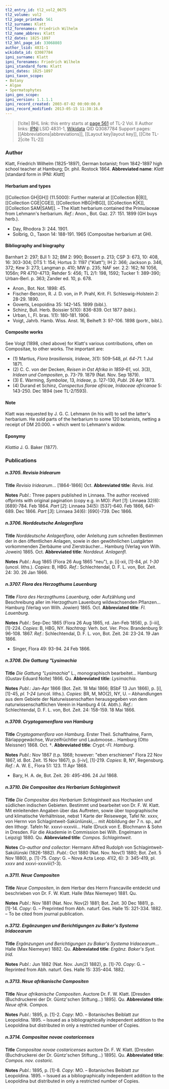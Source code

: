 ```yaml
---
tl2_entry_id: tl2_vol2_0675
tl2_volume: vol2
tl2_page_printed: 561
tl2_surname: Klatt
tl2_forenames: Friedrich Wilhelm
tl2_name_abbrev: Klatt
tl2_dates: 1825-1897
tl2_bhl_page_id: 33068803
author_lsid: 4831-1
wikidata_id: Q3087784
ipni_surname: Klatt
ipni_forenames: Friedrich Wilhelm
ipni_standard_form: Klatt
ipni_dates: 1825-1897
ipni_taxon_scope: 
- Botany
- Algae
- Spermatophytes
ipni_geo_scope: 
ipni_version: 1.1.1.1
ipni_record_created: 2003-07-02 00:00:00.0
ipni_record_modified: 2013-05-15 11:38:16.0
---
```


> [!cite] BHL link: this entry starts at [page 561](https://www.biodiversitylibrary.org/page/33068803) of TL-2 Vol. II
> Author links: [IPNI](https://www.ipni.org/a/4831-1) LSID 4831-1, [Wikidata](https://www.wikidata.org/wiki/Q3087784) QID Q3087784
> Support pages: [[Abbreviations|abbreviations]], [[Layout key|layout key]], [[Cite TL-2|cite TL-2]]

### Author

Klatt, Friedrich Wilhelm (1825-1897), German botanist; from 1842-1897 high school teacher at Hamburg; Dr. phil. Rostock 1864. 
**Abbreviated name**: *Klatt* \[standard form in IPNI: *Klatt*\]

#### Herbarium and types

[[Collection GH|GH]] (11.5000): Further material at [[Collection B|B]], [[Collection CGE|CGE]], [[Collection HBG|HBG]], [[Collection K|K]], [[Collection SAM|SAM]]. – The Klatt herbarium contained the Primulaceae from Lehmann's herbarium.
*Ref*.: Anon., Bot. Gaz. 27: 151. 1899 (GH buys herb.).
- Day, Rhodora 3: 244. 1901.
- Solbrig, O., Taxon 14: 188-191. 1965 (Compositae herbarium at GH).

#### Bibliography and biography

Barnhart 2: 297; BJI 1: 32; BM 2: 990; Bossert p. 213; CSP 3: 673, 10: 408, 16: 303-304; DTS 1: 154; Hortus 3: 1197 ("Klatt"); IH 2: 366; Jackson p. 346, 372; Kew 3: 273; Langman p. 410; MW p. 235; NAF ser. 2.2: 162; NI 1056, 1056n; PR 4710-4713; Rehder 5: 456; TL 2/1: 198, 1592; Tucker 1: 389-390; Urban-Berl. p. 363; Zander ed. 10, p. 678.
- Anon., Bot. Not. 1898: 45.
- Fischer-Benzon, R. J. D. von, *in* P. Prahl, Krit. Fl. Schleswig-Holstein 2: 28-29. 1890.
- Goverts, Leopoldina 35: 142-145. 1899 (bibl.).
- Schinz, Bull. Herb. Boissier 5(10): 836-839. Oct 1877 (bibl.).
- Urban, I., Fl. bras. 1(1): 180-181. 1906.
- Voigt, Jahrb. Hamb. Wiss. Anst. 16, Beiheft 3: 97-106. 1898 (portr., bibl.).

#### Composite works

See Voigt (1898, cited above) for Klatt's various contributions, often on Compositae, to other works. The important are:
- (1) Martius, *Flora brasiliensis, Irideae*, 3(1): 509-548, *pl. 64-71.* 1 Jul 1871.
- (2) C. C. von der Decken, *Reisen in Ost Afrika in 1859-61*, vol. 3(3), *Irideen und Compositen*, p. 73-79. 1879 (Nat. Nov. Sep 1879).
- (3) E. Warming, *Symbolae*, 13, *Irideae*, p. 127-130, *Publ*. 26 Apr 1873.
- (4) Durand et Schinz, *Conspectus florae africae, Iridaceae africanae* 5: 143-250. Dec 1894 (see TL-2/1593).

#### Note

Klatt was requested by J. G. C. Lehmann (in his will) to sell the latter's herbarium. He sold parts of the herbarium to some 120 botanists, netting a receipt of DM 20.000. = which went to Lehmann's widow.

#### Eponymy

*Klattia* J. G. Baker (1877).

### Publications

##### n.3705. Revisio Iridearum

**Title**
*Revisio Iridearum*... \[1864-1866\] Oct.
**Abbreviated title**: *Revis. Irid.*

**Notes**
*Publ*.: Three papers published in Linnaea. The author received offprints with original pagination (copy e.g. in MO):
*Part* \[*1*\]: Linnaea 32(6): \[689\]-784. Feb 1864.
*Part* \[*2*\]: Linnaea 34(5): \[537\]-640. Feb 1866, 641-689. Dec 1866.
*Part* \[*3*\]: Linnaea 34(6): \[690\]-739. Dec 1866.

##### n.3706. Norddeutsche Anlagenflora

**Title**
*Norddeutsche Anlagenflora*, oder Anleitung zum schnellen Bestimmen der in den öffentlichen Anlagen, sowie in den gewöhnlichen Lustgärten vorkommenden Zierbäume und Ziersträucher... Hamburg (Verlag von Wilh. Jowein) 1865. Oct.
**Abbreviated title**: *Norddeut. Anlagenfl.*

**Notes**
*Publ*.: Aug 1865 (Flora 26 Aug 1865 "neu"), p. \[i\]-xii, \[1\]-84, *pl. 1-30* (uncol. liths.). *Copies*: B, HBG.
*Ref*.: Schlechtendal, D. F. L. von, Bot. Zeit. 24: 30. 26 Jan 1866.

##### n.3707. Flora des Herzogthums Lauenburg

**Title**
*Flora des Herzogthums Lauenburg*, oder Aufzählung und Beschreibung aller im Herzogthum Lauenburg wildwachsenden Pflanzen... Hamburg (Verlag von Wilh. Jowien) 1865. Oct.
**Abbreviated title**: *Fl. Lauenburg*.

**Notes**
*Publ*.: Sep-Dec 1865 (Flora 26 Aug 1865, rd. Jan-Feb 1856), p. \[i-iii\], \[1\]-224. *Copies*: B, HBG, NY.
*Nachtrag*: Verh. bot. Ver. Prov. Brandenburg 9: 96-108. 1867.
*Ref*.: Schlechtendal, D. F. L. von, Bot. Zeit. 24: 23-24. 19 Jan 1866.
- Singer, Flora 49: 93-94. 24 Feb 1866.

##### n.3708. Die Gattung "Lysimachia

**Title**
*Die Gattung "Lysimachia*" L., monographisch bearbeitet... Hamburg (Gustav Eduard Nolte) 1866. Qu.
**Abbreviated title**: *Lysimachia*.

**Notes**
*Publ*.: Jan-Apr 1866 (Bot. Zeit. 18 Mai 1866; BSbF 13 Jun 1866), p. \[i\], \[1\]-45, *pl. 1-24* (uncol. liths.). *Copies*: BR, M, MO(2), NY, U. – Abhandlungen aus dem Gebiete der Naturwissenschaften herausgegeben von dem naturwissenschaftlichen Verein in Hamburg 4 (4. Abth.).
*Ref*.: Schlechtendal, D. F. L. von, Bot. Zeit. 24: 158-159. 18 Mai 1866.

##### n.3709. Cryptogamenflora von Hamburg

**Title**
*Cryptogamenflora von Hamburg*. Erster Theil. Schafthalme, Farm, Bärlappgewächse, Wurzelfrüchtler und Laubmoose... Hamburg (Otto Meissner) 1868. Oct. †.
**Abbreviated title**: *Crypt.-Fl. Hamburg*.

**Notes**
*Publ*.: Nov 1867 (t.p. 1868; however: "eben erschienen" Flora 22 Nov 1867, id. Bot. Zeit. 15 Nov 1867), p. \[i-iv\], \[1\]-219. *Copies*: B, NY, Regensburg.
*Ref*.: A. W. E., Flora 51: 123. 11 Apr 1868.
- Bary, H. A. de, Bot. Zeit. 26: 495-496. 24 Jul 1868.

##### n.3710. Die Compositae des Herbarium Schlagintweit

**Title**
*Die Compositae des Herbarium Schlagintweit* aus Hochasien und südlichen indischen Gebieten. Bestimmt und bearbeitet von Dr. F. W. Klatt. Mit einleitenden Angaben über das Auftreten, sowie über topographische und klimatische Verhältnisse, nebst 1 Karte der Reisewege, Tafel Nr. xxxv, von Hernn von Schlagintweit-Sakünlünski,... mit Abbildung der 7 n. sp., auf den lithogr. Tafeln Nr. xxxvi-xxxviii... Halle (Druck von E. Blochmann & Sohn in Dresden. Für die Akademie in Commission bei Wilh. Engelmann in Leipzig) 1880. Qu.
**Abbreviated title**: *Compos. Schlagintweit*.

**Notes**
*Co-author and collector*: Hermann Alfred Rudolph von Schlagintweit-Sakülünski (1826-1882).
*Publ*.: Oct 1880 (Nat. Nov. Nov(1) 1880; Bot. Zeit. 5 Nov 1880), p. \[1\]-75. *Copy*: G. – Nova Acta Leop. 41(2, 6): 3: 345-419, pl. xxxv and xxxvi-xxxviii(1-3).

##### n.3711. Neue Compositen

**Title**
*Neue Compositen*, in dem Herbar des Herrn Francaville entdeckt und beschrieben von Dr. F. W. Klatt. Halle (Max Niemeyer) 1881. Qu.

**Notes**
*Publ*.: Nov 1881 (Nat. Nov. Nov(2) 1881; Bot. Zeit. 30 Dec 1881), p. \[1\]-14. *Copy*: G. – Preprinted from Abh. naturf. Ges. Halle 15: 321-334. 1882. – To be cited from journal publication.

##### n.3712. Ergänzungen und Berichtigungen zu Baker's Systema Iridacearum

**Title**
*Ergänzungen und Berichtigungen zu Baker's Systema Iridacearum*... Halle (Max Niemeyer) 1882. Qu.
**Abbreviated title**: *Ergänz. Baker's Syst. Irid.*

**Notes**
*Publ*.: Jun 1882 (Nat. Nov. Jun(2) 1882), p. \[1\]-70. *Copy*: G. – Reprinted from Abh. naturf. Ges. Halle 15: 335-404. 1882.

##### n.3713. Neue afrikanische Compositen

**Title**
*Neue afrikanische Compositen*. Auctore Dr. F. W. Klatt. \[Dresden (Buchdruckerei der Dr. Güntz'schen Stiftung...) 1895\]. Qu.
**Abbreviated title**: *Neue afrik. Compos.*

**Notes**
*Publ*.: 1895, p. \[1\]-2. *Copy*: MO. – Botanisches Beiblatt zur Leopoldina. 1895. – Issued as a bibliographically independent addition to the Leopoldina but distributed in only a restricted number of Copies.

##### n.3714. Compositae novae costaricenses

**Title**
*Compositae novae costaricenses* auctore Dr. F. W. Klatt. \[Dresden (Buchdruckerei der Dr. Güntz'schen Stiftung...) 1895\]. Qu.
**Abbreviated title**: *Compos. nov. costaric.*

**Notes**
*Publ*.: 1895, p. \[1\]-8. *Copy*: MO. – Botanisches Beiblatt zur Leopoldina. 1895. – Issued as a bibliographically independent addition to the Leopoldina but distributed in only a restricted number of Copies.

